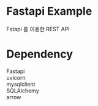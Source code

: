 # Fastapi Example
Fstapi 를 이용한 REST API

# Dependency
Fastapi  
uvicorn  
mysqlclient  
SQLAlchemy  
arrow  

